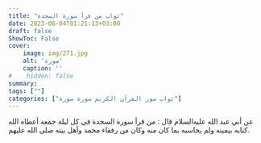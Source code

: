 ```yaml
---
title: "ثواب من قرأ سورة السجدة"
date: 2023-06-04T01:21:13+03:00
draft: false
ShowToc: False
cover:
    image: img/271.jpg
    alt: 'صورة'
    caption: ''
#    hidden: false
summary: 
tags: [""]
categories: ["ثواب سور القرآن الكريم سورة سورة"]
---
```

عن أبي عبد الله
عليه‌السلام قال : من قرأ سورة السجدة في كل ليلة جمعة أعطاه الله
كتابه بيمينه ولم يحاسبه بما كان منه وكان من رفقاء محمد وأهل بيته صلى
الله عليهم.

